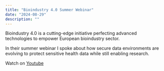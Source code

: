 ```yaml
---
title: "Bioindustry 4.0 Summer Webinar"
date: "2024-08-29"
description: ""
---
```


Bioindustry 4.0 is a cutting-edge initiative perfecting advanced technologies to empower European bioindustry sector.

In their summer webinar I spoke about how secure data environments are evolving to protect sensitive health data while still enabling research.

Watch on [Youtube](https://www.youtube.com/watch?v=JhbwRwp7j-8&list=PL23TfJPRnxRe5j6gZ2zjC7htD0fcHhmNm&index=6)
